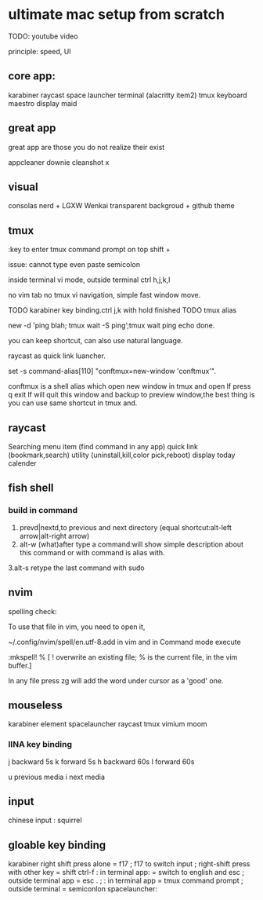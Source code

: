 # ultimate mac setup from scratch

TODO: youtube video

principle: speed, UI

## core app:

karabiner
raycast
space launcher
terminal (alacritty item2)
tmux
keyboard maestro
display maid

## great app

great app are those you do not realize their exist

appcleaner
downie
cleanshot x

## visual

consolas nerd + LGXW Wenkai
transparent backgroud + github theme

tmux
---

:key to enter tmux command prompt on top
shift + 

issue: cannot type even paste semicolon

inside terminal vi mode, outside terminal ctrl h,j,k,l

no vim tab no tmux vi navigation, simple fast window move.

TODO karabiner key binding.ctrl j,k  with hold finished
TODO tmux alias

new -d 'ping blah; tmux wait -S ping’;tmux wait ping echo done.

you can keep shortcut, can also use natural language.

raycast as quick link luancher.

set -s command-alias[110] "conftmux=new-window 'conftmux'".

conftmux is a shell alias which open new window in tmux and open lf press q exit lf will quit this window and backup to preview window,the best thing is you can use same shortcut in tmux and.

## raycast

Searching menu item (find command in any app)
quick link (bookmark,search)
utility (uninstall,kill,color pick,reboot)
display today calender

## fish shell

### build in command

1. prevd|nextd,to previous and next directory (equal shortcut:alt-left arrow|alt-right arrow)
2. alt-w (what)after type a command:will show simple description about this command or with command is alias with.

3.alt-s retype the last command with sudo

## nvim

spelling check:

To use that file in vim, you need to open it,

~/.config/nvim/spell/en.utf-8.add
in vim and in Command mode execute

:mkspell! %
[ ! overwrite an existing file; % is the current file, in the vim buffer.]

In any file press zg will add the word under cursor as a 'good' one. 

## mouseless

karabiner element
spacelauncher
raycast
tmux
vimium
moom

### IINA key binding

j backward 5s
k forward 5s
h backward 60s
l forward 60s

u previous media
i next media

## input
chinese input : squirrel


## gloable key binding
karabiner
right shift press alone = f17 ; f17 to switch input ; right-shift press with other key = shift
ctrl-f : in terminal app: = switch to english and esc ; outside terminal app = esc . 
; : in terminal app = tmux command prompt ; outside terminal = semiconlon
spacelauncher: 
